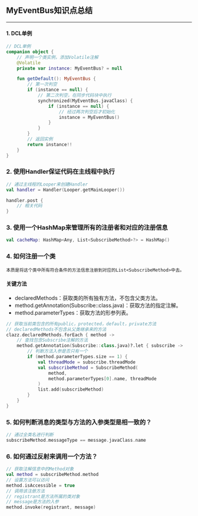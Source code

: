 ## MyEventBus知识点总结

---

#### 1. DCL单例

```kotlin
// DCL单例
companion object {
    // 声明一个类实例，添加Volatile注解
    @Volatile
    private var instance: MyEventBus? = null

    fun getDefault(): MyEventBus {
        // 第一次判空
        if (instance == null) {
            // 第二次判空，在同步代码块中执行
            synchronized(MyEventBus.javaClass) {
                if (instance == null) {
                    // 经过两次判空后才初始化
                    instance = MyEventBus()
                }
            }
        }
        // 返回实例
        return instance!!
    }
}
```

### 2. 使用Handler保证代码在主线程中执行

```kotlin
// 通过主线程的Looper来创建Handler
val handler = Handler(Looper.getMainLooper())

handler.post {
    // 相关代码
}
```

### 3. 使用一个HashMap来管理所有的注册者和对应的注册信息

```kotlin
val cacheMap: HashMap<Any, List<SubscribeMethod>?> = HashMap()
```

### 4. 如何注册一个类

    本质是将这个类中所有符合条件的方法信息注册到对应的List<SubscribeMethod>中去。

#### 关键方法

* declaredMethods：获取类的所有独有方法，不包含父类方法。
* method.getAnnotation(Subscribe::class.java)：获取方法的指定注解。
* method.parameterTypes：获取方法的形参列表。

```kotlin
// 获取当前类包含的所有public，protected，default，private方法
// declaredMethods不包含从父类继承来的方法
clazz.declaredMethods.forEach { method ->
    // 查找包含Subscribe注解的方法
    method.getAnnotation(Subscribe::class.java)?.let { subscribe ->
        // 判断方法入参是否只有一个
        if (method.parameterTypes.size == 1) {
            val threadMode = subscribe.threadMode
            val subscribeMethod = SubscribeMethod(
                method,
                method.parameterTypes[0].name, threadMode
            )
            list.add(subscribeMethod)
        }
    }
}
```

### 5. 如何判断消息的类型与方法的入参类型是相一致的？

```kotlin
// 通过全类名进行判断
subscribeMethod.messageType == message.javaClass.name
```

### 6. 如何通过反射来调用一个方法？

```kotlin
// 获取注解信息中的Method对象
val method = subscribeMethod.method
// 设置方法可以访问
method.isAccessible = true
// 调用该注册方法
// registrant是方法所属的类对象
// message是方法的入参
method.invoke(registrant, message)
```
